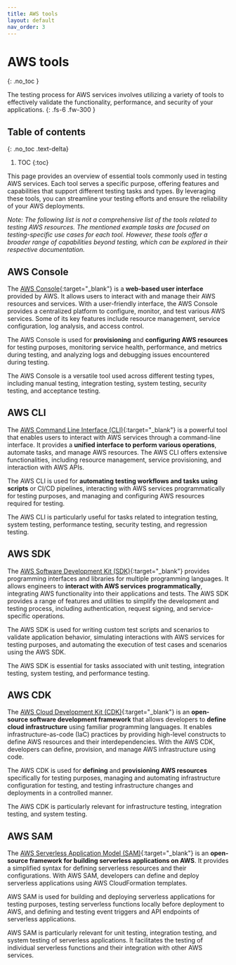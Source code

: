 ```yaml
---
title: AWS tools
layout: default
nav_order: 3
---
```


# AWS tools
{: .no_toc }

The testing process for AWS services involves utilizing a variety of tools to effectively validate the functionality, performance, and security of your applications.
{: .fs-6 .fw-300 }

## Table of contents
{: .no_toc .text-delta}

1. TOC
{:toc}

This page provides an overview of essential tools commonly used in testing AWS services. Each tool serves a specific purpose, offering features and capabilities that support different testing tasks and types. By leveraging these tools, you can streamline your testing efforts and ensure the reliability of your AWS deployments.

*Note: The following list is not a comprehensive list of the tools related to testing AWS resources. The mentioned example tasks are focused on testing-specific use cases for each tool. However, these tools offer a broader range of capabilities beyond testing, which can be explored in their respective documentation.*

## AWS Console

The [AWS Console](https://aws.amazon.com/console){:target="_blank"} is a **web-based user interface** provided by AWS. It allows users to interact with and manage their AWS resources and services. With a user-friendly interface, the AWS Console provides a centralized platform to configure, monitor, and test various AWS services. Some of its key features include resource management, service configuration, log analysis, and access control.

The AWS Console is used for **provisioning** and **configuring AWS resources** for testing purposes, monitoring service health, performance, and metrics during testing, and analyzing logs and debugging issues encountered during testing.

The AWS Console is a versatile tool used across different testing types, including manual testing, integration testing, system testing, security testing, and acceptance testing.

## AWS CLI

The [AWS Command Line Interface (CLI)](https://aws.amazon.com/cli){:target="_blank"} is a powerful tool that enables users to interact with AWS services through a command-line interface. It provides a **unified interface to perform various operations**, automate tasks, and manage AWS resources. The AWS CLI offers extensive functionalities, including resource management, service provisioning, and interaction with AWS APIs.

The AWS CLI is used for **automating testing workflows and tasks using scripts** or CI/CD pipelines, interacting with AWS services programmatically for testing purposes, and managing and configuring AWS resources required for testing.

The AWS CLI is particularly useful for tasks related to integration testing, system testing, performance testing, security testing, and regression testing.

## AWS SDK

The [AWS Software Development Kit (SDK)](https://aws.amazon.com/sdk-for-javascript/){:target="_blank"} provides programming interfaces and libraries for multiple programming languages. It allows engineers to **interact with AWS services programmatically**, integrating AWS functionality into their applications and tests. The AWS SDK provides a range of features and utilities to simplify the development and testing process, including authentication, request signing, and service-specific operations.

The AWS SDK is used for writing custom test scripts and scenarios to validate application behavior, simulating interactions with AWS services for testing purposes, and automating the execution of test cases and scenarios using the AWS SDK.

The AWS SDK is essential for tasks associated with unit testing, integration testing, system testing, and performance testing.

## AWS CDK

The [AWS Cloud Development Kit (CDK)](https://aws.amazon.com/cdk){:target="_blank"} is an **open-source software development framework** that allows developers to **define cloud infrastructure** using familiar programming languages. It enables infrastructure-as-code (IaC) practices by providing high-level constructs to define AWS resources and their interdependencies. With the AWS CDK, developers can define, provision, and manage AWS infrastructure using code.

The AWS CDK is used for **defining** and **provisioning AWS resources** specifically for testing purposes, managing and automating infrastructure configuration for testing, and testing infrastructure changes and deployments in a controlled manner.

The AWS CDK is particularly relevant for infrastructure testing, integration testing, and system testing.

## AWS SAM

The [AWS Serverless Application Model (SAM)](https://docs.aws.amazon.com/serverless-application-model/latest/developerguide/serverless-sam-cli-command-reference.html){:target="_blank"} is an **open-source framework for building serverless applications on AWS**. It provides a simplified syntax for defining serverless resources and their configurations. With AWS SAM, developers can define and deploy serverless applications using AWS CloudFormation templates.

AWS SAM is used for building and deploying serverless applications for testing purposes, testing serverless functions locally before deployment to AWS, and defining and testing event triggers and API endpoints of serverless applications.

AWS SAM is particularly relevant for unit testing, integration testing, and system testing of serverless applications. It facilitates the testing of individual serverless functions and their integration with other AWS services.
